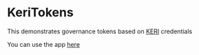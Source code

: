 # KeriTokens

This demonstrates governance tokens based on [KERI](https://github.com/aaronp/kerits?tab=readme-ov-file) credentials

You can use the app [here](https://aaronp.github.io/keritokens/)

